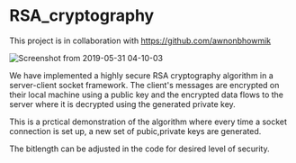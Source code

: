 # RSA_cryptography

This project is in collaboration with https://github.com/awnonbhowmik


![Screenshot from 2019-05-31 04-10-03](https://user-images.githubusercontent.com/36446402/58669503-15599b00-835a-11e9-8dee-2eebd99b79b3.png)



We have implemented a highly secure RSA cryptography algorithm in a server-client socket framework. The client's messages are encrypted on their local machine using a public key and the encrypted data flows to the server where it is decrypted using the generated private key. 

This is a prctical demonstration of the algorithm where every time a socket connection is set up, a new set of pubic,private keys are generated. 

The bitlength can be adjusted in the code for desired level of security.
